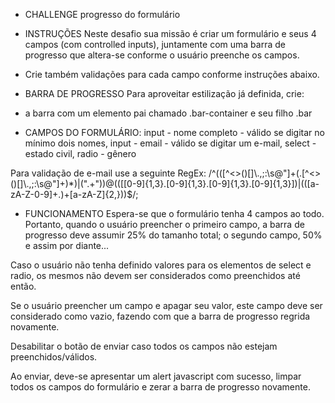 - CHALLENGE progresso do formulário

- INSTRUÇÕES
  Neste desafio sua missão é criar um formulário e seus 4 campos (com controlled inputs),
  juntamente com uma barra de progresso que altera-se conforme o usuário preenche os campos.

* Crie também validações para cada campo conforme instruções abaixo.

- BARRA DE PROGRESSO
  Para aproveitar estilização já definida, crie:

* a barra com um elemento pai chamado .bar-container e seu filho .bar

- CAMPOS DO FORMULÁRIO:
  input - nome completo - válido se digitar no mínimo dois nomes,
  input - email - válido se digitar um e-mail,
  select - estado civil,
  radio - gênero

Para validação de e-mail use a seguinte RegEx: /^(([^<>()[\]\\.,;:\s@"]+(\.[^<>()[\]\\.,;:\s@"]+)\*)|(".+"))@((\[[0-9]{1,3}\.[0-9]{1,3}\.[0-9]{1,3}\.[0-9]{1,3}\])|(([a-zA-Z\-0-9]+\.)+[a-zA-Z]{2,}))$/;

- FUNCIONAMENTO
  Espera-se que o formulário tenha 4 campos ao todo. Portanto, quando o usuário preencher
  o primeiro campo, a barra de progresso deve assumir 25% do tamanho total;
  o segundo campo, 50% e assim por diante...

Caso o usuário não tenha definido valores para os elementos de select e radio,
os mesmos não devem ser considerados como preenchidos até então.

Se o usuário preencher um campo e apagar seu valor, este campo deve ser considerado como vazio,
fazendo com que a barra de progresso regrida novamente.

Desabilitar o botão de enviar caso todos os campos não estejam preenchidos/válidos.

Ao enviar, deve-se apresentar um alert javascript com sucesso, limpar todos os campos
do formulário e zerar a barra de progresso novamente.
